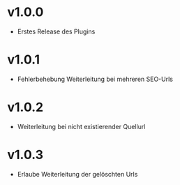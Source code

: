# v1.0.0
- Erstes Release des Plugins
# v1.0.1
- Fehlerbehebung Weiterleitung bei mehreren SEO-Urls
# v1.0.2
- Weiterleitung bei nicht existierender Quellurl
# v1.0.3
- Erlaube Weiterleitung der gelöschten Urls
